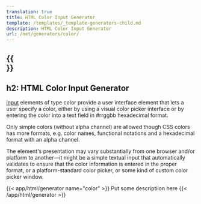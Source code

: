 ```yaml
---
translation: true
title: HTML Color Input Generator
template: /templates/_template-generators-child.md
description: HTML Color Input Generator
url: /net/generators/color/
---
```


{{<section overview>}}
---
h2: HTML Color Input Generator
---

[input](https://html.spec.whatwg.org/multipage/input.html#the-input-element) elements of type color provide a user interface element that lets a user specify a color, either by using a visual color picker interface or by entering the color into a text field in #rrggbb hexadecimal format.

Only simple colors (without alpha channel) are allowed though CSS colors has more formats, e.g. color names, functional notations and a hexadecimal format with an alpha channel.

The element's presentation may vary substantially from one browser and/or platform to another—it might be a simple textual input that automatically validates to ensure that the color information is entered in the proper format, or a platform-standard color picker, or some kind of custom color picker window.

{{< app/html/generator name="color" >}}
Put some descriptiion here
{{< /app/html/generator >}}